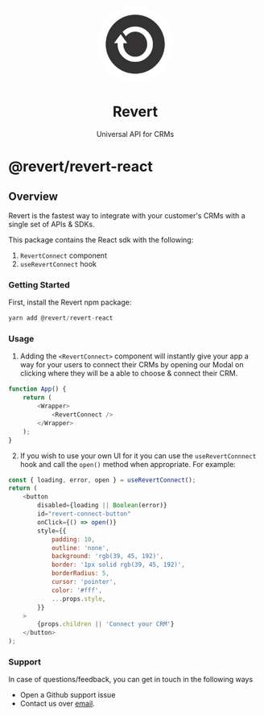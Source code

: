 <p align="center">
<img width="150" style="border-radius:75px;" src="./public/logo.png"/>
<h1 align="center"><b>Revert</b></h1>
<p align="center">
Universal API for CRMs
<br />
</p>

# @revert/revert-react

## Overview

Revert is the fastest way to integrate with your customer's CRMs with a single set of APIs & SDKs.

This package contains the React sdk with the following:

1. `RevertConnect` component
2. `useRevertConnect` hook

### Getting Started

First, install the Revert npm package:

```javascript
yarn add @revert/revert-react
```

### Usage

1. Adding the `<RevertConnect>` component will instantly give your app a way for your users to connect their CRMs by opening our Modal on clicking where they will be a able to choose & connect their CRM.

```javascript
function App() {
    return (
        <Wrapper>
            <RevertConnect />
        </Wrapper>
    );
}
```

2. If you wish to use your own UI for it you can use the `useRevertConnnect` hook and call the `open()` method when appropriate. For example:

```javascript
const { loading, error, open } = useRevertConnect();
return (
    <button
        disabled={loading || Boolean(error)}
        id="revert-connect-button"
        onClick={() => open()}
        style={{
            padding: 10,
            outline: 'none',
            background: 'rgb(39, 45, 192)',
            border: '1px solid rgb(39, 45, 192)',
            borderRadius: 5,
            cursor: 'pointer',
            color: '#fff',
            ...props.style,
        }}
    >
        {props.children || 'Connect your CRM'}
    </button>
);
```

### Support

In case of questions/feedback, you can get in touch in the following ways

-   Open a Github support issue
-   Contact us over [email](mailto:jatin@revert.dev).
